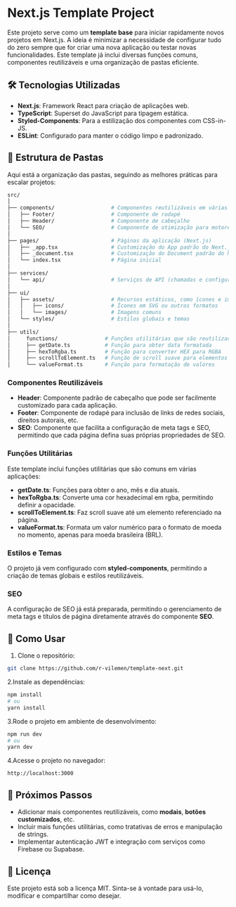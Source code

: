 # Next.js Template Project

Este projeto serve como um **template base** para iniciar rapidamente novos projetos em Next.js. A ideia é minimizar a necessidade de configurar tudo do zero sempre que for criar uma nova aplicação ou testar novas funcionalidades. Este template já inclui diversas funções comuns, componentes reutilizáveis e uma organização de pastas eficiente.

## 🛠 Tecnologias Utilizadas

- **Next.js**: Framework React para criação de aplicações web.
- **TypeScript**: Superset do JavaScript para tipagem estática.
- **Styled-Components**: Para a estilização dos componentes com CSS-in-JS.
- **ESLint**: Configurado para manter o código limpo e padronizado.

## 📂 Estrutura de Pastas

Aqui está a organização das pastas, seguindo as melhores práticas para escalar projetos:

```bash
src/
│
├── components/                  # Componentes reutilizáveis em várias páginas
│   ├── Footer/                  # Componente de rodapé
│   ├── Header/                  # Componente de cabeçalho
│   └── SEO/                     # Componente de otimização para motores de busca
│
├── pages/                       # Páginas da aplicação (Next.js)
│   ├── _app.tsx                 # Customização do App padrão do Next.js
│   ├── _document.tsx            # Customização do Document padrão do Next.js
│   └── index.tsx                # Página inicial
│
├── services/
│   └── api/                     # Serviços de API (chamadas e configuração)
│
├── ui/
│   ├── assets/                  # Recursos estáticos, como ícones e imagens
│   │   ├── icons/               # Ícones em SVG ou outros formatos
│   │   └── images/              # Imagens comuns
│   └── styles/                  # Estilos globais e temas
│
├── utils/
│     functions/               # Funções utilitárias que são reutilizadas em vários projetos
│     ├── getDate.ts           # Função para obter data formatada
│     ├── hexToRgba.ts         # Função para converter HEX para RGBA
│     ├── scrollToElement.ts   # Função de scroll suave para elementos
│     └── valueFormat.ts       # Função para formatação de valores
```

### Componentes Reutilizáveis

- **Header**: Componente padrão de cabeçalho que pode ser facilmente customizado para cada aplicação.
- **Footer**: Componente de rodapé para inclusão de links de redes sociais, direitos autorais, etc.
- **SEO**: Componente que facilita a configuração de meta tags e SEO, permitindo que cada página defina suas próprias propriedades de SEO.

### Funções Utilitárias

Este template inclui funções utilitárias que são comuns em várias aplicações:

- **getDate.ts**: Funções para obter o ano, mês e dia atuais.
- **hexToRgba.ts**: Converte uma cor hexadecimal em rgba, permitindo definir a opacidade.
- **scrollToElement.ts**: Faz scroll suave até um elemento referenciado na página.
- **valueFormat.ts**: Formata um valor numérico para o formato de moeda no momento, apenas para moeda brasileira (BRL).

### Estilos e Temas

O projeto já vem configurado com **styled-components**, permitindo a criação de temas globais e estilos reutilizáveis.

### SEO

A configuração de SEO já está preparada, permitindo o gerenciamento de meta tags e títulos de página diretamente através do componente **SEO**.

## 🔧 Como Usar

1. Clone o repositório:

```bash
git clone https://github.com/r-vilemen/template-next.git
```

2.Instale as dependências:

```bash
npm install
# ou
yarn install
```

3.Rode o projeto em ambiente de desenvolvimento:

```bash
npm run dev
# ou
yarn dev
```

4.Acesse o projeto no navegador:

```text
http://localhost:3000
```

## 🚀 Próximos Passos

- Adicionar mais componentes reutilizáveis, como **modais**, **botões customizados**, etc.
- Incluir mais funções utilitárias, como tratativas de erros e manipulação de strings.
- Implementar autenticação JWT e integração com serviços como Firebase ou Supabase.

## 📄 Licença

Este projeto está sob a licença MIT. Sinta-se à vontade para usá-lo, modificar e compartilhar como desejar.
